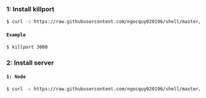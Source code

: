 ### 1: Install killport

```bash
$ curl -s https://raw.githubusercontent.com/ngocquy020196/shell/master/killport.sh | sudo bash -E -
```
#### `Example`
```bash
$ killport 3000
```

### 2: Install server

#### ```1: Node```

```bash
$ curl -s https://raw.githubusercontent.com/ngocquy020196/shell/master/server/node.sh | sudo bash -E -
```